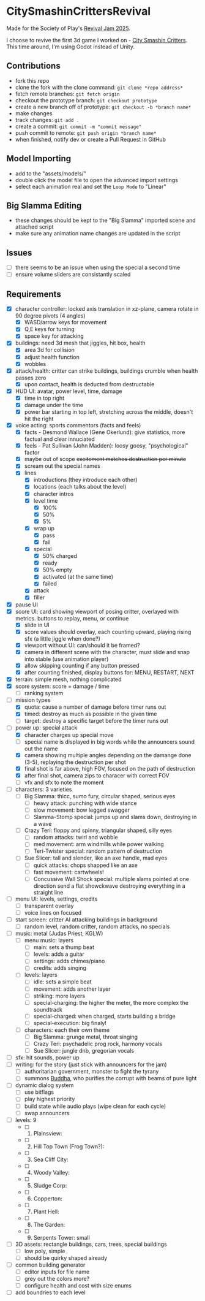 # CitySmashinCrittersRevival

Made for the Society of Play's [Revival Jam 2025](https://itch.io/jam/revival-jam-2025).

I choose to revive the first 3d game I worked on - [City Smashin Critters](https://github.com/Wake1st/CitySmashinCritters). This time around, I'm using Godot instead of Unity.

## Contributions

- fork this repo
- clone the fork with the clone command: `git clone *repo address*`
- fetch remote branches: `git fetch origin`
- checkout the prototype branch: `git checkout prototype`
- create a new branch off of prototype: `git checkout -b *branch name*`
- make changes
- track changes: `git add .`
- create a commit: `git commit -m "commit message"`
- push commit to remote: `git push origin *branch name*`
- when finished, notify dev or create a Pull Request in GitHub

## Model Importing

- add to the "assets/models/"
- double click the model file to open the advanced import settings
- select each animation real and set the `Loop Mode` to "Linear"

## Big Slamma Editing

- these changes should be kept to the "Big Slamma" imported scene and attached script
- make sure any animation name changes are updated in the script

## Issues

- [ ] there seems to be an issue when using the special a second time
- [ ] ensure volume sliders are consistantly scaled

## Requirements

- [x] character controller: locked axis translation in xz-plane, camera rotate in 90 degree pivots (4 angles)
	- [x] WASD/arrow keys for movement
	- [x] Q,E keys for turning
	- [x] space key for attacking
- [x] buildings: need 3d mesh that jiggles, hit box, health
	- [x] area 3d for collision
	- [x] adjust health function
	- [x] wobbles
- [x] attack/health: critter can strike buildings, buildings crumble when health passes zero
	- [x] upon contact, health is deducted from destructable
- [x] HUD UI: avatar, power level, time, damage
	- [x] time in top right
	- [x] damage under the time
	- [x] power bar starting in top left, stretching across the middle, doesn't hit the right
- [x] voice acting: sports commentors (facts and feels)
	- [x] facts - Desmond Wallace (Gene Okerlund): give statistics, more factual and clear innuciated
	- [x] feels - Pat Sullivan (John Madden): loosy goosy, "psychological" factor
	- [x] maybe out of scope ~~excitement matches destruction per minute~~
	- [x] scream out the special names
	- [x] lines
		- [x] introductions (they introduce each other)
		- [x] locations (each talks about the level)
		- [x] character intros
		- [x] level time
			- [x] 100%
			- [x] 50%
			- [x] 5%
		- [x] wrap up
			- [x] pass
			- [x] fail
		- [x] special
			- [x] 50% charged
			- [x] ready
			- [x] 50% empty
			- [x] activated (at the same time)
			- [x] failed
		- [x] attack
		- [x] filler
- [x] pause UI
- [x] score UI: card showing viewport of posing critter, overlayed with metrics. buttons to replay, menu, or continue
	- [x] slide in UI
	- [x] score values should overlay, each counting upward, playing rising sfx (a little jiggle when done?)
	- [x] viewport without UI: can/should it be framed?
	- [x] camera in different scene with the character, must slide and snap into stable (use animation player)
	- [x] allow skipping counting if any button pressed
	- [x] after counting finished, display buttons for: MENU, RESTART, NEXT
- [x] terrain: simple mesh, nothing complicated
- [x] score system: score = damage / time
	- [ ] ranking system
- [ ] mission types
	- [x] quota: cause a number of damage before timer runs out
	- [x] timed: destroy as much as possible in the given time
	- [ ] target: destroy a specific target before the timer runs out
- [ ] power up: special attack
	- [x] character charges up special move
	- [ ] special name is displayed in big words while the announcers sound out the name
	- [x] camera showing multiple angles depending on the damange done (3-5), replaying the destruction per shot
	- [x] final shot is far above, high FOV, focused on the path of destruction
	- [x] after final shot, camera zips to characer with correct FOV
	- [ ] vfx and sfx to note the moment
- [ ] characters: 3 varieties
	- [ ] Big Slamma: thicc, sumo fury, circular shaped, serious eyes
		- [ ] heavy attack: punching with wide stance
		- [ ] slow movement: bow legged swagger
		- [ ] Slamma-Stomp special: jumps up and slams down, destroying in a wave
	- [ ] Crazy Teri: floppy and spinny, triangular shaped, silly eyes
		- [ ] random attacks: twirl and wobble
		- [ ] med movement: arm windmills while power walking
		- [ ] Teri-Twister special:  random pattern of destruction
	- [ ] Sue Slicer: tall and slender, like an axe handle, mad eyes
		- [ ] quick attacks: chops shapped like an axe
		- [ ] fast movement: cartwheels!
		- [ ] Concussive Wall Shock special: multiple slams pointed at one direction send a flat showckwave destroying everything in a straight line
- [ ] menu UI: levels, settings, credits
	- [ ] transparent overlay
	- [ ] voice lines on focused
- [ ] start screen: critter AI attacking buildings in background
	- [ ] random level, random critter, random attacks, no specials
- [ ] music: metal (Judas Priest, KGLW)
	- [ ] menu music: layers
		- [ ] main: sets a thump beat
		- [ ] levels: adds a guitar
		- [ ] settings: adds chimes/piano
		- [ ] credits: adds singing
	- [ ] levels: layers
		- [ ] idle: sets a simple beat
		- [ ] movement: adds another layer
		- [ ] striking: more layers
		- [ ] special-charging: the higher the meter, the more complex the soundtrack
		- [ ] special-charged: when charged, starts building a bridge
		- [ ] special-execution: big finaly!
	- [ ] characters: each their own theme
		- [ ] Big Slamma: grunge metal, throat singing
		- [ ] Crazy Teri: psychadelic prog rock, harmony vocals
		- [ ] Sue Slicer: jungle dnb, gregorian vocals
- [ ] sfx: hit sounds, power up
- [ ] writing: for the story (just stick with announcers for the jam)
	- [ ] authoritarian government, monster to fight the tyrany
	- [ ] summons [Buddha](https://www.youtube.com/watch?v=FmEntfLk8Qk&list=PLIdROkqAzq9C8_iwRdPp7JhPAnbzah2uk), who purifies the corrupt with beams of pure light
- [ ] dynamic dialog system
	- [ ] use bitflags
	- [ ] play highest priority
	- [ ] build state while audio plays (wipe clean for each cycle)
	- [ ] swap announcers
- [ ] levels: 9
	- [ ] 1) Plainsview:
	- [ ] 2) Hill Top Town (Frog Town?):
	- [ ] 3) Sea Cliff City:
	- [ ] 4) Woody Valley:
	- [ ] 5) Sludge Corp:
	- [ ] 6) Copperton:
	- [ ] 7) Plant Hell:
	- [ ] 8) The Garden:
	- [ ] 9) Serpents Tower: small
- [ ] 3D assets: rectangle buildings, cars, trees, special buildings
	- [ ] low poly, simple
	- [ ] should be quirky shaped already
- [ ] common building generator 
	- [ ] editor inputs for file name
	- [ ] grey out the colors more?
	- [ ] configure health and cost with size enums
- [ ] add boundries to each level
